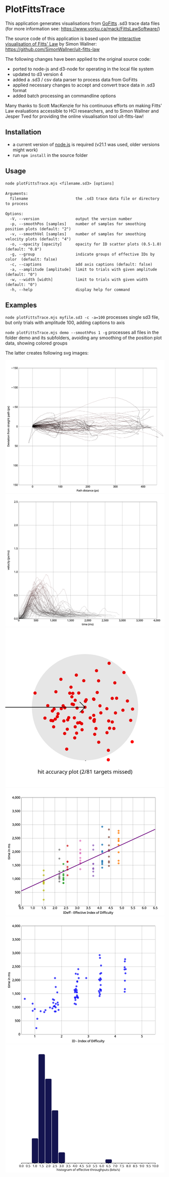 # PlotFittsTrace
 
This application generates visualisations from [GoFitts](https://www.yorku.ca/mack/FittsLawSoftware/doc/GoFitts.html) .sd3 trace data files 
(for more information see: https://www.yorku.ca/mack/FittsLawSoftware/)
  
The source code of this application is based upon the [interactive visualisation of Fitts' Law](http://simonwallner.at/ext/fitts/) by Simon Wallner:
https://github.com/SimonWallner/uit-fitts-law

The following changes have been applied to the original source code:
  * ported to node-js and d3-node for operating in the local file system
  * updated to d3 version 4
  * added a .sd3 / csv data parser to process data from GoFitts
  * applied necessary changes to accept and convert trace data in .sd3 format
  * added batch processing an commandline options

  Many thanks to Scott MacKenzie for his continuous efforts on making Fitts' Law evaluations accessible to HCI researchers,
  and to Simon Wallner and Jesper Tved for providing the online visualisation tool uit-fitts-law!


## Installation

  * a current version of [node.js](https://nodejs.org/en/download) is required (v21.1 was used, older versions might work)
  * run `npm install` in the source folder
  
  
## Usage

```
node plotFittsTrace.mjs <filename.sd3> [options] 

Arguments:
  filename                     the .sd3 trace data file or directory to process

Options:
  -V, --version                output the version number
  -p, --smoothPos [samples]    number of samples for smoothing position plots (default: "2")
  -v, --smoothVel [samples]    number of samples for smoothing velocity plots (default: "4")
  -o, --opacity [opacity]      opacity for ID scatter plots (0.5-1.0) (default: "0.8")
  -g, --group                  indicate groups of effective IDs by color  (default: false)
  -c, --captions               add axis captions (default: false)
  -a, --amplitude [amplitude]  limit to trials with given amplitude (default: "0")
  -w, --width [width]          limit to trials with given width (default: "0")
  -h, --help                   display help for command
``` 

  
## Examples

  `node plotFittsTrace.mjs myfile.sd3 -c -a=100`  processes single sd3 file, but only trials with amplitude 100, adding captions to axis 


  `node plotFittsTrace.mjs demo --smoothPos 1 -g`  processes all files in the folder demo and its subfolders, avoiding any smoothing of the position plot data, showing colored groups

The latter creates following svg images:

<img src="./demo/FittsTask-P50-C00-S00-G00-2D-MB-B02_positionPlot.svg">
<img src="./demo/FittsTask-P50-C00-S00-G00-2D-MB-B02_velocityPlot.svg">
<img src="./demo/FittsTask-P50-C00-S00-G00-2D-MB-B02_hitsPlot.svg">
<img src="./demo/FittsTask-P50-C00-S00-G00-2D-MB-B02_scatterEffPlot.svg">
<img src="./demo/FittsTask-P50-C00-S00-G00-2D-MB-B02_scatterPlot.svg">
<img src="./demo/FittsTask-P50-C00-S00-G00-2D-MB-B02_throughputPlot.svg">
